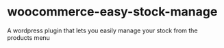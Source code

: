 # woocommerce-easy-stock-manage
A wordpress plugin that lets you easily manage your stock from the products menu
